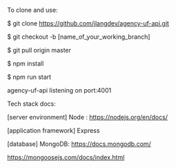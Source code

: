 To clone and use:

$ git clone https://github.com/jlangdev/agency-uf-api.git

$ git checkout -b [name_of_your_working_branch]

$ git pull origin master

$ npm install

$ npm run start

agency-uf-api listening on port:4001


Tech stack docs:

[server environment] Node :
https://nodejs.org/en/docs/

[application framework] Express

[database] MongoDB:
https://docs.mongodb.com/

[db services]: Mongoose:
https://mongoosejs.com/docs/index.html